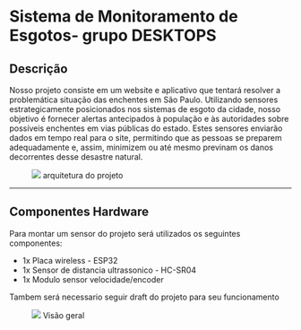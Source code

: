 <h1>Sistema de Monitoramento de Esgotos- grupo DESKTOPS</h1>
<h2>Descrição</h2>
<p>
Nosso projeto consiste em um website e aplicativo que tentará resolver  a problemática situação das enchentes em São Paulo. Utilizando sensores estrategicamente posicionados nos sistemas de esgoto da cidade, nosso objetivo é fornecer alertas antecipados à população e às autoridades sobre possíveis enchentes em vias públicas do estado. Estes sensores enviarão dados em tempo real para o site, permitindo que as pessoas se preparem adequadamente e, assim, minimizem ou até mesmo previnam os danos decorrentes desse desastre natural.
</p>
<figure>
  <img src="https://github.com/Gab0502/edge_sprint3/assets/104799843/df1e726d-8135-4853-bd1d-e83d667061fa">
  <figurecaption>arquitetura do projeto</figurecaption>
</figure>

<hr>

<h2>Componentes Hardware</h2>
<p>Para montar um sensor do projeto será utilizados os seguintes componentes:</p>
<nav>
  <ul>
    <li>1x Placa wireless - ESP32</li>
    <li>1x Sensor de distancia ultrassonico - HC-SR04</li>
    <li>1x Modulo sensor velocidade/encoder</li>
  </ul>
</nav>
<p>Tambem será necessario seguir draft do projeto para seu funcionamento</p>
<figure>
  <img src="https://github.com/Gab0502/edge_sprint3/assets/104799843/5914f449-3fc2-45ef-a620-58a118cd8528">
  <figurecaption>Visão geral</figurecaption>
</figure>
